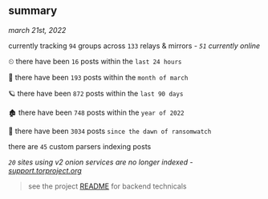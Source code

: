 
## summary
_march 21st, 2022_

currently tracking `94` groups across `133` relays & mirrors - _`51` currently online_

⏲ there have been `16` posts within the `last 24 hours`

🦈 there have been `193` posts within the `month of march`

🪐 there have been `872` posts within the `last 90 days`

🏚 there have been `748` posts within the `year of 2022`

🦕 there have been `3034` posts `since the dawn of ransomwatch`

there are `45` custom parsers indexing posts

_`20` sites using v2 onion services are no longer indexed - [support.torproject.org](https://support.torproject.org/onionservices/v2-deprecation/)_

> see the project [README](https://github.com/thetanz/ransomwatch#ransomwatch--) for backend technicals
